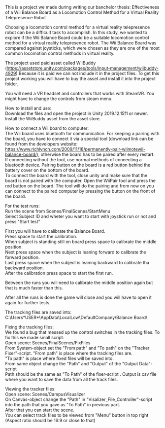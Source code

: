 This is a project we made during writing our banchelor thesis: Effectiveness of a Wii Balance Board as a Locomotion Control Method for a Virtual Reality Telepresence Robot

Choosing  a  locomotion  control  method  for  a  virtual  reality  telepresence  robot
can  be  a  difficult  task  to  accomplish.   In  this  study,  we  wanted  to  explore  if
the  Wii  Balance  Board  could  be  a  suitable  locomotion  control  method  for  a
virtual reality telepresence robot. The Wii Balance Board was compared against 
joysticks,  which  were  chosen  as  they  are  one  of  the  most  common  locomotion 
control methods in virtual reality.

The project used paid asset called WiiBuddy (https://assetstore.unity.com/packages/tools/input-management/wiibuddy-4929)
Because it is paid we can not include it in the project files.
To get this project working you will have to buy the asset and install it into the project folder.

You will need a VR headset and controllers that works with SteamVR. You might have to change the controls from steam menu.

How to install and use:  
Download the files and open the project in Unity 2019.12.15f1 or newer.  
Install the WiiBuddy asset from the asset store.

How to connect a Wii board to computer:  
The Wii board uses bluetooth for communication. For keeping a pairing with the board, you have to connect it via a special tool (download link can be found from the developers website: https://www.richlynch.com/2009/11/18/permanently-pair-wiimotewii-balance-board/), otherwise the board has to be paired after every restart.  
If connecting without the tool, use normal methods of connecting a bluetooth device. Pairing button on the board is a red button behind the battery cover on the bottom of the board.  
To connect the board with the tool, close unity and make sure that the board is not paired with the computer. Open the WiiPair tool and press the red button on the board. The tool will do the pairing and from now on you can connect to the paired computer by pressing the button on the front of the board.

For the test runs:  
Run the scene from Scenes/FinalScenes/StartMenu  
Select Subject ID and wheter you want to start with joystick run or not and press "Start test"  

First you will have to calibrate the Balance Board.  
Press space to start the calibration.  
When subject is standing still on board press space to calibrate the middle position.  
Next press space when the subject is leaning forward to calibrate the forward position.  
Last press space when the subject is leaning backward to calibrate tha backward position.  
After the calibration press space to start the first run.  

Between the runs you will need to calibrate the middle position again but that is much faster than this.

After all the runs is done the game will close and you will have to open it again for further tests.

The tracking files are saved into: 
C:\Users\*USER*\AppData\LocalLow\DefaultCompany\Balance Board\

Fixing the tracking files:  
We found a bug that messed up the control switches in the tracking files. To fix this we made small script.  
Open scene: Scenes/FinalScenes/FixFiles  
From System-object set the "From path" and "To path" on the "Tracker Fixer"-script.
  "From path" is place where the tracking files are.  
  "To path" is place where fixed files will be saved into.  
From same object change the "Path" and "Output" of the "Output Data"-script  
  Path should be the same as "To Path" of the fixer-script  .
  Output is csv file where you want to save the data from all the track files.

Viewing the tracker files:  
Open scene: Scenes/CampusVisualizer  
On Canvas-object change the "Path" in "Visalizer_File_Controller"-script into the path that you gave as "To Path" in previous part.  
After that you can start the scene.  
You can select track files to be viewed from "Menu" button in top right (Aspect ratio should be 16:9 or close to that)

